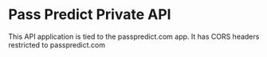 # Pass Predict Private API

This API application is tied to the passpredict.com app. It has CORS headers restricted to passpredict.com